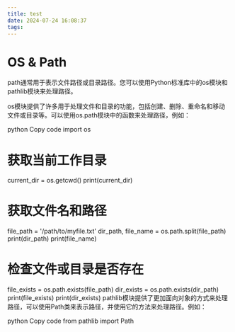 ```yaml
---
title: test
date: 2024-07-24 16:08:37
tags:
---
```

# OS & Path
path通常用于表示文件路径或目录路径。您可以使用Python标准库中的os模块和pathlib模块来处理路径。

os模块提供了许多用于处理文件和目录的功能，包括创建、删除、重命名和移动文件或目录等。可以使用os.path模块中的函数来处理路径，例如：

python
Copy code
import os

# 获取当前工作目录
current_dir = os.getcwd()
print(current_dir)

# 获取文件名和路径
file_path = '/path/to/myfile.txt'
dir_path, file_name = os.path.split(file_path)
print(dir_path)
print(file_name)

# 检查文件或目录是否存在
file_exists = os.path.exists(file_path)
dir_exists = os.path.exists(dir_path)
print(file_exists)
print(dir_exists)
pathlib模块提供了更加面向对象的方式来处理路径，可以使用Path类来表示路径，并使用它的方法来处理路径。例如：

python
Copy code
from pathlib import Path